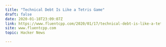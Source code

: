 ```yaml
---
title: "Technical Debt Is Like a Tetris Game"
draft: false
date: 2020-01-18T23:09:07Z
link: https://www.fluentcpp.com/2020/01/17/technical-debt-is-like-a-tetris-game/?utm_medium=RSS&utm_source=hune
site: www.fluentcpp.com
topic: Hacker News  

---
```

